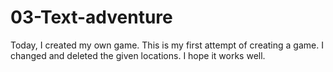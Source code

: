 # 03-Text-adventure
Today, I created my own game. This is my first attempt of creating a game. I changed and deleted the given locations. I hope it works well. 
